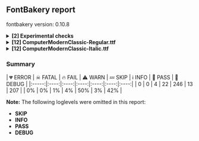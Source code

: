 ## FontBakery report

fontbakery version: 0.10.8

<details><summary><b>[2] Experimental checks</b></summary><div><details><summary>🔥 <b>FAIL:</b> Shapes languages in all GF glyphsets. (<a href="https://font-bakery.readthedocs.io/en/stable/fontbakery/profiles/googlefonts.html#com.google.fonts/check/glyphsets/shape_languages">com.google.fonts/check/glyphsets/shape_languages</a>)</summary><div>


* 🔥 **FAIL** GF_Latin_Core glyphset:

| Language | FAIL messages |
| :--- | :--- |
| ca_Latn (Catalan) | Some mark glyphs were missing: ◌̀, ◌́, ◌̈, ◌̧ |
| cs_Latn (Czech) | Some mark glyphs were missing: ◌́, ◌̊, ◌̌ |
| cy_Latn (Welsh) | Some base glyphs were missing: ŵ, ŷ, ẁ, ẃ, ẅ, ỳ |
|  ^  | Some mark glyphs were missing: ◌̀, ◌́, ◌̂, ◌̈ |
|  ^  | Shaper produced a .notdef |
| da_Latn (Danish) | Some mark glyphs were missing: ◌́, ◌̊ |
| de_Latn (German) | Some mark glyphs were missing: ◌̀, ◌́, ◌̈ |
| en_Latn (English) | Some mark glyphs were missing: ◌̀, ◌́, ◌̂, ◌̃, ◌̈, ◌̧ |
| es_Latn (Spanish) | Some mark glyphs were missing: ◌́, ◌̃, ◌̈ |
| fi_Latn (Finnish) | Some mark glyphs were missing: ◌̃, ◌̈, ◌̊, ◌̌ |
| fr_Latn (French) | Some mark glyphs were missing: ◌̀, ◌́, ◌̂, ◌̈, ◌̧ |
| hr_Latn (Croatian) | Some mark glyphs were missing: ◌́, ◌̌ |
| hu_Latn (Hungarian) | Some mark glyphs were missing: ◌́, ◌̈, ◌̋ |
| is_Latn (Icelandic) | Some mark glyphs were missing: ◌́, ◌̈, ◌̨ |
| it_Latn (Italian) | Some mark glyphs were missing: ◌̀, ◌́, ◌̂, ◌̈ |
| lt_Latn (Lithuanian) | Some base glyphs were missing: ė, į, ū, ų |
|  ^  | Some mark glyphs were missing: ◌̄, ◌̇, ◌̌, ◌̨ |
|  ^  | Shaper produced a .notdef |
| lv_Latn (Latvian) | Some base glyphs were missing: ā, ē, ģ, ī, ķ, ļ, ņ, ū |
|  ^  | Some mark glyphs were missing: ◌̄, ◌̌, ◌̧ |
|  ^  | Shaper produced a .notdef |
| mt_Latn (Maltese) | Some base glyphs were missing: għ, ċ, ġ, ħ |
|  ^  | Some mark glyphs were missing: ◌̀, ◌̂, ◌̇ |
|  ^  | Shaper produced a .notdef |
| nl_Latn (Dutch) | Some base glyphs were missing: íj́ |
|  ^  | Some mark glyphs were missing: ◌̀, ◌́, ◌̂, ◌̈ |
|  ^  | Shaper produced a .notdef |
| pl_Latn (Polish) | Some mark glyphs were missing: ◌́, ◌̇, ◌̨ |
| pt_Latn (Portuguese) | Some mark glyphs were missing: ◌̀, ◌́, ◌̂, ◌̃, ◌̈, ◌̧ |
| ro_Latn (Romanian) | Some base glyphs were missing: ș, ț |
|  ^  | Some mark glyphs were missing: ◌̂, ◌̆, ◌̦, ◌̧ |
|  ^  | Shaper produced a .notdef |
|  ^  | in Romanian, S-cedilla should become S-comma-accent; both buffers returned Scedilla=0+555 |
| sk_Latn (Slovak) | Some mark glyphs were missing: ◌́, ◌̂, ◌̈, ◌̌ |
| sq_Latn (Albanian) | Some mark glyphs were missing: ◌̈, ◌̧ |
| sv_Latn (Swedish) | Some mark glyphs were missing: ◌̀, ◌́, ◌̈, ◌̊ |
| tr_Latn (Turkish) | Some mark glyphs were missing: ◌̂, ◌̆, ◌̇, ◌̈, ◌̦, ◌̧ |

 [code: failed-language-shaping]
* ⚠ **WARN** GF_Latin_Core glyphset:

| Language | FAIL messages |
| :--- | :--- |
| nb_Latn (Norwegian Bokmål) | No exemplar glyphs were defined for language Norwegian Bokmål |

 [code: warning-language-shaping]
</div></details><details><summary>🔥 <b>FAIL:</b> Shapes languages in all GF glyphsets. (<a href="https://font-bakery.readthedocs.io/en/stable/fontbakery/profiles/googlefonts.html#com.google.fonts/check/glyphsets/shape_languages">com.google.fonts/check/glyphsets/shape_languages</a>)</summary><div>


* 🔥 **FAIL** GF_Latin_Core glyphset:

| Language | FAIL messages |
| :--- | :--- |
| ca_Latn (Catalan) | Some mark glyphs were missing: ◌̀, ◌́, ◌̈, ◌̧ |
| cs_Latn (Czech) | Some mark glyphs were missing: ◌́, ◌̊, ◌̌ |
| cy_Latn (Welsh) | Some base glyphs were missing: ŵ, ŷ, ẁ, ẃ, ẅ, ỳ |
|  ^  | Some mark glyphs were missing: ◌̀, ◌́, ◌̂, ◌̈ |
|  ^  | Shaper produced a .notdef |
| da_Latn (Danish) | Some mark glyphs were missing: ◌́, ◌̊ |
| de_Latn (German) | Some mark glyphs were missing: ◌̀, ◌́, ◌̈ |
| en_Latn (English) | Some mark glyphs were missing: ◌̀, ◌́, ◌̂, ◌̃, ◌̈, ◌̧ |
| es_Latn (Spanish) | Some mark glyphs were missing: ◌́, ◌̃, ◌̈ |
| fi_Latn (Finnish) | Some mark glyphs were missing: ◌̃, ◌̈, ◌̊, ◌̌ |
| fr_Latn (French) | Some mark glyphs were missing: ◌̀, ◌́, ◌̂, ◌̈, ◌̧ |
| hr_Latn (Croatian) | Some mark glyphs were missing: ◌́, ◌̌ |
| hu_Latn (Hungarian) | Some mark glyphs were missing: ◌́, ◌̈, ◌̋ |
| is_Latn (Icelandic) | Some mark glyphs were missing: ◌́, ◌̈, ◌̨ |
| it_Latn (Italian) | Some mark glyphs were missing: ◌̀, ◌́, ◌̂, ◌̈ |
| lt_Latn (Lithuanian) | Some base glyphs were missing: ė, į, ū, ų |
|  ^  | Some mark glyphs were missing: ◌̄, ◌̇, ◌̌, ◌̨ |
|  ^  | Shaper produced a .notdef |
| lv_Latn (Latvian) | Some base glyphs were missing: ā, ē, ģ, ī, ķ, ļ, ņ, ū |
|  ^  | Some mark glyphs were missing: ◌̄, ◌̌, ◌̧ |
|  ^  | Shaper produced a .notdef |
| mt_Latn (Maltese) | Some base glyphs were missing: għ, ċ, ġ, ħ |
|  ^  | Some mark glyphs were missing: ◌̀, ◌̂, ◌̇ |
|  ^  | Shaper produced a .notdef |
| nl_Latn (Dutch) | Some base glyphs were missing: íj́ |
|  ^  | Some mark glyphs were missing: ◌̀, ◌́, ◌̂, ◌̈ |
|  ^  | Shaper produced a .notdef |
| pl_Latn (Polish) | Some mark glyphs were missing: ◌́, ◌̇, ◌̨ |
| pt_Latn (Portuguese) | Some mark glyphs were missing: ◌̀, ◌́, ◌̂, ◌̃, ◌̈, ◌̧ |
| ro_Latn (Romanian) | Some base glyphs were missing: ș, ț |
|  ^  | Some mark glyphs were missing: ◌̂, ◌̆, ◌̦, ◌̧ |
|  ^  | Shaper produced a .notdef |
|  ^  | in Romanian, S-cedilla should become S-comma-accent; both buffers returned Scedilla=0+562 |
| sk_Latn (Slovak) | Some mark glyphs were missing: ◌́, ◌̂, ◌̈, ◌̌ |
| sq_Latn (Albanian) | Some mark glyphs were missing: ◌̈, ◌̧ |
| sv_Latn (Swedish) | Some mark glyphs were missing: ◌̀, ◌́, ◌̈, ◌̊ |
| tr_Latn (Turkish) | Some mark glyphs were missing: ◌̂, ◌̆, ◌̇, ◌̈, ◌̦, ◌̧ |

 [code: failed-language-shaping]
* ⚠ **WARN** GF_Latin_Core glyphset:

| Language | FAIL messages |
| :--- | :--- |
| nb_Latn (Norwegian Bokmål) | No exemplar glyphs were defined for language Norwegian Bokmål |

 [code: warning-language-shaping]
</div></details><br></div></details><details><summary><b>[12] ComputerModernClassic-Regular.ttf</b></summary><div><details><summary>🔥 <b>FAIL:</b> Check Google Fonts glyph coverage. (<a href="https://font-bakery.readthedocs.io/en/stable/fontbakery/profiles/googlefonts.html#com.google.fonts/check/glyph_coverage">com.google.fonts/check/glyph_coverage</a>)</summary><div>


* 🔥 **FAIL** Missing required codepoints:

	- 0x0100 (LATIN CAPITAL LETTER A WITH MACRON)


	- 0x0101 (LATIN SMALL LETTER A WITH MACRON)


	- 0x010A (LATIN CAPITAL LETTER C WITH DOT ABOVE)


	- 0x010B (LATIN SMALL LETTER C WITH DOT ABOVE)


	- 0x0110 (LATIN CAPITAL LETTER D WITH STROKE)


	- 0x0112 (LATIN CAPITAL LETTER E WITH MACRON)


	- 0x0113 (LATIN SMALL LETTER E WITH MACRON)


	- 0x0116 (LATIN CAPITAL LETTER E WITH DOT ABOVE)


	- 0x0117 (LATIN SMALL LETTER E WITH DOT ABOVE)


	- 0x0120 (LATIN CAPITAL LETTER G WITH DOT ABOVE)


	- 0x0121 (LATIN SMALL LETTER G WITH DOT ABOVE)


	- 0x0122 (LATIN CAPITAL LETTER G WITH CEDILLA)


	- 0x0123 (LATIN SMALL LETTER G WITH CEDILLA)


	- 0x0126 (LATIN CAPITAL LETTER H WITH STROKE)


	- 0x0127 (LATIN SMALL LETTER H WITH STROKE)


	- 0x012A (LATIN CAPITAL LETTER I WITH MACRON)


	- 0x012B (LATIN SMALL LETTER I WITH MACRON)


	- 0x012E (LATIN CAPITAL LETTER I WITH OGONEK)


	- 0x012F (LATIN SMALL LETTER I WITH OGONEK)


	- 0x0136 (LATIN CAPITAL LETTER K WITH CEDILLA)


	- 0x0137 (LATIN SMALL LETTER K WITH CEDILLA)


	- 0x013B (LATIN CAPITAL LETTER L WITH CEDILLA)


	- 0x013C (LATIN SMALL LETTER L WITH CEDILLA)


	- 0x0145 (LATIN CAPITAL LETTER N WITH CEDILLA)


	- 0x0146 (LATIN SMALL LETTER N WITH CEDILLA)


	- 0x016A (LATIN CAPITAL LETTER U WITH MACRON)


	- 0x016B (LATIN SMALL LETTER U WITH MACRON)


	- 0x0172 (LATIN CAPITAL LETTER U WITH OGONEK)


	- 0x0173 (LATIN SMALL LETTER U WITH OGONEK)


	- 0x0174 (LATIN CAPITAL LETTER W WITH CIRCUMFLEX)


	- 0x0175 (LATIN SMALL LETTER W WITH CIRCUMFLEX)


	- 0x0176 (LATIN CAPITAL LETTER Y WITH CIRCUMFLEX)


	- 0x0177 (LATIN SMALL LETTER Y WITH CIRCUMFLEX)


	- 0x0218 (LATIN CAPITAL LETTER S WITH COMMA BELOW)


	- 0x0219 (LATIN SMALL LETTER S WITH COMMA BELOW)


	- 0x021A (LATIN CAPITAL LETTER T WITH COMMA BELOW)


	- 0x021B (LATIN SMALL LETTER T WITH COMMA BELOW)


	- 0x0300 (COMBINING GRAVE ACCENT)


	- 0x0301 (COMBINING ACUTE ACCENT)


	- 0x0302 (COMBINING CIRCUMFLEX ACCENT)


	- 0x0303 (COMBINING TILDE)


	- 0x0304 (COMBINING MACRON)


	- 0x0306 (COMBINING BREVE)


	- 0x0307 (COMBINING DOT ABOVE)


	- 0x0308 (COMBINING DIAERESIS)


	- 0x030A (COMBINING RING ABOVE)


	- 0x030B (COMBINING DOUBLE ACUTE ACCENT)


	- 0x030C (COMBINING CARON)


	- 0x0326 (COMBINING COMMA BELOW)


	- 0x0327 (COMBINING CEDILLA)


	- 0x0328 (COMBINING OGONEK)


	- 0x1E80 (LATIN CAPITAL LETTER W WITH GRAVE)


	- 0x1E81 (LATIN SMALL LETTER W WITH GRAVE)


	- 0x1E82 (LATIN CAPITAL LETTER W WITH ACUTE)


	- 0x1E83 (LATIN SMALL LETTER W WITH ACUTE)


	- 0x1E84 (LATIN CAPITAL LETTER W WITH DIAERESIS)


	- 0x1E85 (LATIN SMALL LETTER W WITH DIAERESIS)


	- 0x1EF2 (LATIN CAPITAL LETTER Y WITH GRAVE)


	- 0x1EF3 (LATIN SMALL LETTER Y WITH GRAVE)
 [code: missing-codepoints]
</div></details><details><summary>⚠ <b>WARN:</b> Check for codepoints not covered by METADATA subsets. (<a href="https://font-bakery.readthedocs.io/en/stable/fontbakery/profiles/googlefonts.html#com.google.fonts/check/metadata/unreachable_subsetting">com.google.fonts/check/metadata/unreachable_subsetting</a>)</summary><div>


* ⚠ **WARN** The following codepoints supported by the font are not covered by
    any subsets defined in the font's metadata file, and will never
    be served. You can solve this by either manually adding additional
    subset declarations to METADATA.pb, or by editing the glyphset
    definitions.

 * U+02C7 CARON: try adding one of: canadian-aboriginal, tifinagh, yi
 * U+02D8 BREVE: try adding one of: canadian-aboriginal, yi
 * U+02D9 DOT ABOVE: try adding one of: canadian-aboriginal, yi
 * U+02DB OGONEK: try adding one of: canadian-aboriginal, yi
 * U+02DD DOUBLE ACUTE ACCENT: not included in any glyphset definition
 * U+0361 COMBINING DOUBLE INVERTED BREVE: try adding coptic
 * U+0E3F THAI CURRENCY SYMBOL BAHT: try adding thai
 * U+2016 DOUBLE VERTICAL LINE: not included in any glyphset definition
 * U+2021 DOUBLE DAGGER: try adding adlam
 * U+2030 PER MILLE SIGN: try adding adlam
 * U+2031 PER TEN THOUSAND SIGN: not included in any glyphset definition
 * U+203B REFERENCE MARK: not included in any glyphset definition
 * U+203D INTERROBANG: not included in any glyphset definition
 * U+2040 CHARACTER TIE: not included in any glyphset definition
 * U+2045 LEFT SQUARE BRACKET WITH QUILL: not included in any glyphset definition
 * U+2046 RIGHT SQUARE BRACKET WITH QUILL: not included in any glyphset definition
 * U+2052 COMMERCIAL MINUS SIGN: not included in any glyphset definition
 * U+2103 DEGREE CELSIUS: not included in any glyphset definition
 * U+2116 NUMERO SIGN: try adding cyrillic
 * U+2117 SOUND RECORDING COPYRIGHT: not included in any glyphset definition
 * U+211E PRESCRIPTION TAKE: not included in any glyphset definition
 * U+2120 SERVICE MARK: not included in any glyphset definition
 * U+2126 OHM SIGN: not included in any glyphset definition
 * U+2127 INVERTED OHM SIGN: not included in any glyphset definition
 * U+212E ESTIMATED SYMBOL: not included in any glyphset definition
 * U+2190 LEFTWARDS ARROW: try adding one of: math, symbols
 * U+2192 RIGHTWARDS ARROW: try adding one of: math, symbols
 * U+2217 ASTERISK OPERATOR: try adding math
 * U+221A SQUARE ROOT: try adding math
 * U+22C6 STAR OPERATOR: try adding one of: math, symbols
 * U+2329 LEFT-POINTING ANGLE BRACKET: try adding symbols
 * U+232A RIGHT-POINTING ANGLE BRACKET: try adding symbols
 * U+2422 BLANK SYMBOL: try adding symbols
 * U+2423 OPEN BOX: try adding symbols
 * U+25CB WHITE CIRCLE: try adding symbols
 * U+25E6 WHITE BULLET: try adding symbols
 * U+266A EIGHTH NOTE: try adding one of: music, symbols
 * U+26AD MARRIAGE SYMBOL: try adding symbols
 * U+26AE DIVORCE SYMBOL: try adding symbols
 * U+271D LATIN CROSS: try adding one of: emoji, symbols
 * U+2E18 INVERTED INTERROBANG: not included in any glyphset definition
 * U+301A LEFT WHITE SQUARE BRACKET: try adding one of: phags-pa, yi
 * U+301B RIGHT WHITE SQUARE BRACKET: try adding one of: phags-pa, yi
 * U+FB00 LATIN SMALL LIGATURE FF: not included in any glyphset definition
 * U+FB01 LATIN SMALL LIGATURE FI: not included in any glyphset definition
 * U+FB02 LATIN SMALL LIGATURE FL: not included in any glyphset definition
 * U+FB03 LATIN SMALL LIGATURE FFI: not included in any glyphset definition
 * U+FB04 LATIN SMALL LIGATURE FFL: not included in any glyphset definition
 * U+FE66 SMALL EQUALS SIGN: not included in any glyphset definition
 * U+1F12F COPYLEFT SYMBOL: try adding symbols

Or you can add the above codepoints to one of the subsets supported by the font: `latin`, `latin-ext` [code: unreachable-subsetting]
</div></details><details><summary>⚠ <b>WARN:</b> Are there caret positions declared for every ligature? (<a href="https://font-bakery.readthedocs.io/en/stable/fontbakery/profiles/googlefonts.html#com.google.fonts/check/ligature_carets">com.google.fonts/check/ligature_carets</a>)</summary><div>


* ⚠ **WARN** This font lacks caret position values for ligature glyphs on its GDEF table. [code: lacks-caret-pos]
</div></details><details><summary>⚠ <b>WARN:</b> Is there kerning info for non-ligated sequences? (<a href="https://font-bakery.readthedocs.io/en/stable/fontbakery/profiles/googlefonts.html#com.google.fonts/check/kerning_for_non_ligated_sequences">com.google.fonts/check/kerning_for_non_ligated_sequences</a>)</summary><div>


* ⚠ **WARN** GPOS table lacks kerning info for the following non-ligated sequences:

	- comma + comma

	- endash + hyphen

	- exclam + quoteleft

	- f + f

	- f + i

	- i + l

	- ff + i

	- greater + greater

	- hyphen + hyphen

	- hyphen + hyphen.char

	- less + less

	- question + quoteleft

	- quoteleft + quoteleft

	- quoteright + quoteright [code: lacks-kern-info]
</div></details><details><summary>⚠ <b>WARN:</b> Combined length of family and style must not exceed 31 characters. (<a href="https://font-bakery.readthedocs.io/en/stable/fontbakery/profiles/googlefonts.html#com.google.fonts/check/name/family_and_style_max_length">com.google.fonts/check/name/family_and_style_max_length</a>)</summary><div>


* ⚠ **WARN** Name ID 6 'ComputerModernClassic-Regular' exceeds 27 characters. This has been found to cause problems with PostScript printers, especially on Mac platforms [code: nameid6-too-long]
</div></details><details><summary>⚠ <b>WARN:</b> Ensure fonts have ScriptLangTags declared on the 'meta' table. (<a href="https://font-bakery.readthedocs.io/en/stable/fontbakery/profiles/googlefonts.html#com.google.fonts/check/meta/script_lang_tags">com.google.fonts/check/meta/script_lang_tags</a>)</summary><div>


* ⚠ **WARN** This font file does not have a 'meta' table. [code: lacks-meta-table]
</div></details><details><summary>⚠ <b>WARN:</b> Check font contains no unreachable glyphs (<a href="https://font-bakery.readthedocs.io/en/stable/fontbakery/profiles/universal.html#com.google.fonts/check/unreachable_glyphs">com.google.fonts/check/unreachable_glyphs</a>)</summary><div>


* ⚠ **WARN** The following glyphs could not be reached by codepoint or substitution rules:

	- centoldstyle

	- dollaroldstyle

	- eightoldstyle

	- fiveoldstyle

	- fouroldstyle

	- leaf

	- nineoldstyle

	- oneoldstyle

	- perthousandzero

	- sevenoldstyle

	- sixoldstyle

	- threeoldstyle

	- twooldstyle

	- uni0361.alt

	- uni2040.alt

	- zerooldstyle
 [code: unreachable-glyphs]
</div></details><details><summary>⚠ <b>WARN:</b> Check if each glyph has the recommended amount of contours. (<a href="https://font-bakery.readthedocs.io/en/stable/fontbakery/profiles/universal.html#com.google.fonts/check/contour_count">com.google.fonts/check/contour_count</a>)</summary><div>


* ⚠ **WARN** This check inspects the glyph outlines and detects the total number of contours in each of them. The expected values are infered from the typical ammounts of contours observed in a large collection of reference font families. The divergences listed below may simply indicate a significantly different design on some of your glyphs. On the other hand, some of these may flag actual bugs in the font such as glyphs mapped to an incorrect codepoint. Please consider reviewing the design and codepoint assignment of these to make sure they are correct.

The following glyphs do not have the recommended number of contours:

	- Glyph name: Q	Contours detected: 3	Expected: 2

	- Glyph name: onesuperior	Contours detected: 2	Expected: 1

	- Glyph name: Germandbls	Contours detected: 2	Expected: 1

	- Glyph name: daggerdbl	Contours detected: 2	Expected: 1 or 3

	- Glyph name: uni203D	Contours detected: 3	Expected: 2

	- Glyph name: colonmonetary	Contours detected: 2	Expected: 1 or 3

	- Glyph name: lira	Contours detected: 2	Expected: 1

	- Glyph name: uni26AE	Contours detected: 5	Expected: 3

	- Glyph name: uni2E18	Contours detected: 3	Expected: 2

	- Glyph name: Q	Contours detected: 3	Expected: 2

	- Glyph name: colonmonetary	Contours detected: 2	Expected: 1 or 3

	- Glyph name: daggerdbl	Contours detected: 2	Expected: 1 or 3

	- Glyph name: fi	Contours detected: 1	Expected: 3

	- Glyph name: lira	Contours detected: 2	Expected: 1

	- Glyph name: uni203D	Contours detected: 3	Expected: 2

	- Glyph name: uni26AE	Contours detected: 5	Expected: 3

	- Glyph name: uni2E18	Contours detected: 3	Expected: 2
 [code: contour-count]
</div></details><details><summary>⚠ <b>WARN:</b> Check math signs have the same width. (<a href="https://font-bakery.readthedocs.io/en/stable/fontbakery/profiles/universal.html#com.google.fonts/check/math_signs_width">com.google.fonts/check/math_signs_width</a>)</summary><div>


* ⚠ **WARN** The most common width is 777 among a set of 8 math glyphs.
The following math glyphs have a different width, though:

Width = 666:
logicalnot
 [code: width-outliers]
</div></details><details><summary>⚠ <b>WARN:</b> Check accent of Lcaron, dcaron, lcaron, tcaron (derived from com.google.fonts/check/alt_caron) (<a href="https://font-bakery.readthedocs.io/en/stable/fontbakery/profiles/universal.html#com.google.fonts/check/alt_caron">com.google.fonts/check/alt_caron</a>)</summary><div>


* ⚠ **WARN** Lcaron is decomposed and therefore could not be checked. Please check manually. [code: decomposed-outline]
* ⚠ **WARN** dcaron is decomposed and therefore could not be checked. Please check manually. [code: decomposed-outline]
* ⚠ **WARN** lcaron is decomposed and therefore could not be checked. Please check manually. [code: decomposed-outline]
* ⚠ **WARN** tcaron is decomposed and therefore could not be checked. Please check manually. [code: decomposed-outline]
</div></details><details><summary>⚠ <b>WARN:</b> Check mark characters are in GDEF mark glyph class. (<a href="https://font-bakery.readthedocs.io/en/stable/fontbakery/profiles/gdef.html#com.google.fonts/check/gdef_mark_chars">com.google.fonts/check/gdef_mark_chars</a>)</summary><div>


* ⚠ **WARN** The following mark characters could be in the GDEF mark glyph class:
	 uni0361 (U+0361) [code: mark-chars]
</div></details><details><summary>⚠ <b>WARN:</b> Do outlines contain any semi-vertical or semi-horizontal lines? (<a href="https://font-bakery.readthedocs.io/en/stable/fontbakery/profiles/<Section: Outline Correctness Checks>.html#com.google.fonts/check/outline_semi_vertical">com.google.fonts/check/outline_semi_vertical</a>)</summary><div>


* ⚠ **WARN** The following glyphs have semi-vertical/semi-horizontal lines:

	* B (U+0042): L<<225.0,340.0>--<226.0,198.0>>

	* E (U+0045): L<<228.0,335.0>--<229.0,195.0>>

	* E (U+0045): L<<229.0,499.0>--<228.0,372.0>>

	* Eacute (U+00C9): L<<228.0,335.0>--<229.0,195.0>>

	* Eacute (U+00C9): L<<229.0,499.0>--<228.0,372.0>>

	* Ecaron (U+011A): L<<228.0,335.0>--<229.0,195.0>>

	* Ecaron (U+011A): L<<229.0,499.0>--<228.0,372.0>>

	* Ecircumflex (U+00CA): L<<228.0,335.0>--<229.0,195.0>>

	* Ecircumflex (U+00CA): L<<229.0,499.0>--<228.0,372.0>>

	* Edieresis (U+00CB): L<<228.0,335.0>--<229.0,195.0>>

	* Edieresis (U+00CB): L<<229.0,499.0>--<228.0,372.0>>

	* Egrave (U+00C8): L<<228.0,335.0>--<229.0,195.0>>

	* Egrave (U+00C8): L<<229.0,499.0>--<228.0,372.0>>

	* Eng (U+014A): L<<228.0,566.0>--<229.0,313.0>>

	* Eogonek (U+0118): L<<228.0,335.0>--<229.0,195.0>>

	* Eogonek (U+0118): L<<229.0,499.0>--<228.0,372.0>>

	* F (U+0046): L<<228.0,322.0>--<229.0,191.0>>

	* F (U+0046): L<<229.0,492.0>--<228.0,359.0>>

	* Lslash (U+0141): L<<228.0,371.0>--<229.0,213.0>>

	* N (U+004E): L<<582.0,164.0>--<581.0,381.0>>

	* Nacute (U+0143): L<<582.0,164.0>--<581.0,381.0>>

	* Ncaron (U+0147): L<<582.0,164.0>--<581.0,381.0>>

	* Ntilde (U+00D1): L<<582.0,164.0>--<581.0,381.0>>

	* Z (U+005A): L<<303.0,0.0>--<63.0,1.0>>

	* Zacute (U+0179): L<<303.0,0.0>--<63.0,1.0>>

	* Zcaron (U+017D): L<<303.0,0.0>--<63.0,1.0>>

	* Zdotaccent (U+017B): L<<303.0,0.0>--<63.0,1.0>>

	* a (U+0061): L<<398.0,320.0>--<399.0,194.0>>

	* aacute (U+00E1): L<<398.0,320.0>--<399.0,194.0>>

	* abreve (U+0103): L<<398.0,320.0>--<399.0,194.0>>

	* acircumflex (U+00E2): L<<398.0,320.0>--<399.0,194.0>>

	* adieresis (U+00E4): L<<398.0,320.0>--<399.0,194.0>>

	* agrave (U+00E0): L<<398.0,320.0>--<399.0,194.0>>

	* aogonek (U+0105): L<<398.0,320.0>--<399.0,194.0>>

	* aring (U+00E5): L<<398.0,320.0>--<399.0,194.0>>

	* arrowleft (U+2190): L<<163.0,271.0>--<546.0,270.0>>

	* arrowright (U+2192): L<<452.0,270.0>--<835.0,271.0>>

	* atilde (U+00E3): L<<398.0,320.0>--<399.0,194.0>>

	* braceleft (U+007B): L<<211.0,363.0>--<212.0,499.0>>

	* braceleft (U+007B): L<<212.0,2.0>--<211.0,137.0>>

	* dotlessi (U+0131): L<<181.0,442.0>--<182.0,250.0>>

	* dotlessj (U+0237): L<<214.0,185.0>--<213.0,-71.0>>

	* f (U+0066): L<<107.0,226.0>--<108.0,393.0>>

	* f (U+0066): L<<181.0,393.0>--<182.0,226.0>>

	* ffl (U+FB04): L<<656.0,58.0>--<657.0,226.0>>

	* ffl (U+FB04): L<<730.0,695.0>--<731.0,376.0>>

	* h (U+0068): L<<383.0,58.0>--<384.0,187.0>>

	* h (U+0068): L<<460.0,193.0>--<461.0,58.0>>

	* i (U+0069): L<<181.0,442.0>--<182.0,250.0>>

	* iacute (U+00ED): L<<181.0,442.0>--<182.0,250.0>>

	* icircumflex (U+00EE): L<<181.0,442.0>--<182.0,250.0>>

	* igrave (U+00EC): L<<181.0,442.0>--<182.0,250.0>>

	* ij (U+0133): L<<499.0,442.0>--<498.0,185.0>>

	* j (U+006A): L<<214.0,185.0>--<213.0,-71.0>>

	* l (U+006C): L<<181.0,695.0>--<182.0,376.0>>

	* lacute (U+013A): L<<181.0,695.0>--<182.0,376.0>>

	* lcaron (U+013E): L<<181.0,695.0>--<182.0,376.0>>

	* m (U+006D): L<<383.0,58.0>--<384.0,187.0>>

	* musicalnote (U+266A): L<<387.0,497.0>--<386.0,317.0>>

	* n (U+006E): L<<383.0,58.0>--<384.0,187.0>>

	* n (U+006E): L<<460.0,193.0>--<461.0,58.0>>

	* nacute (U+0144): L<<383.0,58.0>--<384.0,187.0>>

	* nacute (U+0144): L<<460.0,193.0>--<461.0,58.0>>

	* ncaron (U+0148): L<<383.0,58.0>--<384.0,187.0>>

	* ncaron (U+0148): L<<460.0,193.0>--<461.0,58.0>>

	* ntilde (U+00F1): L<<383.0,58.0>--<384.0,187.0>>

	* ntilde (U+00F1): L<<460.0,193.0>--<461.0,58.0>>

	* numbersign (U+0023): L<<767.0,139.0>--<643.0,138.0>>

	* one (U+0031): L<<216.0,61.0>--<217.0,325.0>>

	* one (U+0031): L<<298.0,360.0>--<299.0,61.0>>

	* q (U+0071): L<<452.0,153.0>--<453.0,-136.0>>

	* uni0E3F (U+0E3F): L<<225.0,340.0>--<226.0,198.0>>

	* uni20A6 (U+20A6): L<<457.0,211.0>--<181.0,212.0>>

	* uni2116 (U+2116): L<<224.0,586.0>--<223.0,358.0>>

	* z (U+007A): L<<210.0,0.0>--<35.0,1.0>>

	* z (U+007A): L<<223.0,431.0>--<392.0,430.0>>

	* zacute (U+017A): L<<210.0,0.0>--<35.0,1.0>>

	* zacute (U+017A): L<<223.0,431.0>--<392.0,430.0>>

	* zcaron (U+017E): L<<210.0,0.0>--<35.0,1.0>>

	* zcaron (U+017E): L<<223.0,431.0>--<392.0,430.0>>

	* zdotaccent (U+017C): L<<210.0,0.0>--<35.0,1.0>>

	* zdotaccent (U+017C): L<<223.0,431.0>--<392.0,430.0>> [code: found-semi-vertical]
</div></details><br></div></details><details><summary><b>[12] ComputerModernClassic-Italic.ttf</b></summary><div><details><summary>🔥 <b>FAIL:</b> Check Google Fonts glyph coverage. (<a href="https://font-bakery.readthedocs.io/en/stable/fontbakery/profiles/googlefonts.html#com.google.fonts/check/glyph_coverage">com.google.fonts/check/glyph_coverage</a>)</summary><div>


* 🔥 **FAIL** Missing required codepoints:

	- 0x0100 (LATIN CAPITAL LETTER A WITH MACRON)


	- 0x0101 (LATIN SMALL LETTER A WITH MACRON)


	- 0x010A (LATIN CAPITAL LETTER C WITH DOT ABOVE)


	- 0x010B (LATIN SMALL LETTER C WITH DOT ABOVE)


	- 0x0110 (LATIN CAPITAL LETTER D WITH STROKE)


	- 0x0112 (LATIN CAPITAL LETTER E WITH MACRON)


	- 0x0113 (LATIN SMALL LETTER E WITH MACRON)


	- 0x0116 (LATIN CAPITAL LETTER E WITH DOT ABOVE)


	- 0x0117 (LATIN SMALL LETTER E WITH DOT ABOVE)


	- 0x0120 (LATIN CAPITAL LETTER G WITH DOT ABOVE)


	- 0x0121 (LATIN SMALL LETTER G WITH DOT ABOVE)


	- 0x0122 (LATIN CAPITAL LETTER G WITH CEDILLA)


	- 0x0123 (LATIN SMALL LETTER G WITH CEDILLA)


	- 0x0126 (LATIN CAPITAL LETTER H WITH STROKE)


	- 0x0127 (LATIN SMALL LETTER H WITH STROKE)


	- 0x012A (LATIN CAPITAL LETTER I WITH MACRON)


	- 0x012B (LATIN SMALL LETTER I WITH MACRON)


	- 0x012E (LATIN CAPITAL LETTER I WITH OGONEK)


	- 0x012F (LATIN SMALL LETTER I WITH OGONEK)


	- 0x0136 (LATIN CAPITAL LETTER K WITH CEDILLA)


	- 0x0137 (LATIN SMALL LETTER K WITH CEDILLA)


	- 0x013B (LATIN CAPITAL LETTER L WITH CEDILLA)


	- 0x013C (LATIN SMALL LETTER L WITH CEDILLA)


	- 0x0145 (LATIN CAPITAL LETTER N WITH CEDILLA)


	- 0x0146 (LATIN SMALL LETTER N WITH CEDILLA)


	- 0x016A (LATIN CAPITAL LETTER U WITH MACRON)


	- 0x016B (LATIN SMALL LETTER U WITH MACRON)


	- 0x0172 (LATIN CAPITAL LETTER U WITH OGONEK)


	- 0x0173 (LATIN SMALL LETTER U WITH OGONEK)


	- 0x0174 (LATIN CAPITAL LETTER W WITH CIRCUMFLEX)


	- 0x0175 (LATIN SMALL LETTER W WITH CIRCUMFLEX)


	- 0x0176 (LATIN CAPITAL LETTER Y WITH CIRCUMFLEX)


	- 0x0177 (LATIN SMALL LETTER Y WITH CIRCUMFLEX)


	- 0x0218 (LATIN CAPITAL LETTER S WITH COMMA BELOW)


	- 0x0219 (LATIN SMALL LETTER S WITH COMMA BELOW)


	- 0x021A (LATIN CAPITAL LETTER T WITH COMMA BELOW)


	- 0x021B (LATIN SMALL LETTER T WITH COMMA BELOW)


	- 0x0300 (COMBINING GRAVE ACCENT)


	- 0x0301 (COMBINING ACUTE ACCENT)


	- 0x0302 (COMBINING CIRCUMFLEX ACCENT)


	- 0x0303 (COMBINING TILDE)


	- 0x0304 (COMBINING MACRON)


	- 0x0306 (COMBINING BREVE)


	- 0x0307 (COMBINING DOT ABOVE)


	- 0x0308 (COMBINING DIAERESIS)


	- 0x030A (COMBINING RING ABOVE)


	- 0x030B (COMBINING DOUBLE ACUTE ACCENT)


	- 0x030C (COMBINING CARON)


	- 0x0326 (COMBINING COMMA BELOW)


	- 0x0327 (COMBINING CEDILLA)


	- 0x0328 (COMBINING OGONEK)


	- 0x1E80 (LATIN CAPITAL LETTER W WITH GRAVE)


	- 0x1E81 (LATIN SMALL LETTER W WITH GRAVE)


	- 0x1E82 (LATIN CAPITAL LETTER W WITH ACUTE)


	- 0x1E83 (LATIN SMALL LETTER W WITH ACUTE)


	- 0x1E84 (LATIN CAPITAL LETTER W WITH DIAERESIS)


	- 0x1E85 (LATIN SMALL LETTER W WITH DIAERESIS)


	- 0x1EF2 (LATIN CAPITAL LETTER Y WITH GRAVE)


	- 0x1EF3 (LATIN SMALL LETTER Y WITH GRAVE)
 [code: missing-codepoints]
</div></details><details><summary>⚠ <b>WARN:</b> Check for codepoints not covered by METADATA subsets. (<a href="https://font-bakery.readthedocs.io/en/stable/fontbakery/profiles/googlefonts.html#com.google.fonts/check/metadata/unreachable_subsetting">com.google.fonts/check/metadata/unreachable_subsetting</a>)</summary><div>


* ⚠ **WARN** The following codepoints supported by the font are not covered by
    any subsets defined in the font's metadata file, and will never
    be served. You can solve this by either manually adding additional
    subset declarations to METADATA.pb, or by editing the glyphset
    definitions.

 * U+02C7 CARON: try adding one of: canadian-aboriginal, tifinagh, yi
 * U+02D8 BREVE: try adding one of: canadian-aboriginal, yi
 * U+02D9 DOT ABOVE: try adding one of: canadian-aboriginal, yi
 * U+02DB OGONEK: try adding one of: canadian-aboriginal, yi
 * U+02DD DOUBLE ACUTE ACCENT: not included in any glyphset definition
 * U+0361 COMBINING DOUBLE INVERTED BREVE: try adding coptic
 * U+0E3F THAI CURRENCY SYMBOL BAHT: try adding thai
 * U+2016 DOUBLE VERTICAL LINE: not included in any glyphset definition
 * U+2021 DOUBLE DAGGER: try adding adlam
 * U+2030 PER MILLE SIGN: try adding adlam
 * U+2031 PER TEN THOUSAND SIGN: not included in any glyphset definition
 * U+203B REFERENCE MARK: not included in any glyphset definition
 * U+203D INTERROBANG: not included in any glyphset definition
 * U+2040 CHARACTER TIE: not included in any glyphset definition
 * U+2045 LEFT SQUARE BRACKET WITH QUILL: not included in any glyphset definition
 * U+2046 RIGHT SQUARE BRACKET WITH QUILL: not included in any glyphset definition
 * U+2052 COMMERCIAL MINUS SIGN: not included in any glyphset definition
 * U+2103 DEGREE CELSIUS: not included in any glyphset definition
 * U+2116 NUMERO SIGN: try adding cyrillic
 * U+2117 SOUND RECORDING COPYRIGHT: not included in any glyphset definition
 * U+211E PRESCRIPTION TAKE: not included in any glyphset definition
 * U+2120 SERVICE MARK: not included in any glyphset definition
 * U+2126 OHM SIGN: not included in any glyphset definition
 * U+2127 INVERTED OHM SIGN: not included in any glyphset definition
 * U+212E ESTIMATED SYMBOL: not included in any glyphset definition
 * U+2190 LEFTWARDS ARROW: try adding one of: math, symbols
 * U+2192 RIGHTWARDS ARROW: try adding one of: math, symbols
 * U+2217 ASTERISK OPERATOR: try adding math
 * U+221A SQUARE ROOT: try adding math
 * U+22C6 STAR OPERATOR: try adding one of: math, symbols
 * U+2329 LEFT-POINTING ANGLE BRACKET: try adding symbols
 * U+232A RIGHT-POINTING ANGLE BRACKET: try adding symbols
 * U+2422 BLANK SYMBOL: try adding symbols
 * U+2423 OPEN BOX: try adding symbols
 * U+25CB WHITE CIRCLE: try adding symbols
 * U+25E6 WHITE BULLET: try adding symbols
 * U+266A EIGHTH NOTE: try adding one of: music, symbols
 * U+26AD MARRIAGE SYMBOL: try adding symbols
 * U+26AE DIVORCE SYMBOL: try adding symbols
 * U+271D LATIN CROSS: try adding one of: emoji, symbols
 * U+2E18 INVERTED INTERROBANG: not included in any glyphset definition
 * U+301A LEFT WHITE SQUARE BRACKET: try adding one of: phags-pa, yi
 * U+301B RIGHT WHITE SQUARE BRACKET: try adding one of: phags-pa, yi
 * U+FB00 LATIN SMALL LIGATURE FF: not included in any glyphset definition
 * U+FB01 LATIN SMALL LIGATURE FI: not included in any glyphset definition
 * U+FB02 LATIN SMALL LIGATURE FL: not included in any glyphset definition
 * U+FB03 LATIN SMALL LIGATURE FFI: not included in any glyphset definition
 * U+FB04 LATIN SMALL LIGATURE FFL: not included in any glyphset definition
 * U+FE66 SMALL EQUALS SIGN: not included in any glyphset definition
 * U+1F12F COPYLEFT SYMBOL: try adding symbols

Or you can add the above codepoints to one of the subsets supported by the font: `latin`, `latin-ext` [code: unreachable-subsetting]
</div></details><details><summary>⚠ <b>WARN:</b> Are there caret positions declared for every ligature? (<a href="https://font-bakery.readthedocs.io/en/stable/fontbakery/profiles/googlefonts.html#com.google.fonts/check/ligature_carets">com.google.fonts/check/ligature_carets</a>)</summary><div>


* ⚠ **WARN** This font lacks caret position values for ligature glyphs on its GDEF table. [code: lacks-caret-pos]
</div></details><details><summary>⚠ <b>WARN:</b> Is there kerning info for non-ligated sequences? (<a href="https://font-bakery.readthedocs.io/en/stable/fontbakery/profiles/googlefonts.html#com.google.fonts/check/kerning_for_non_ligated_sequences">com.google.fonts/check/kerning_for_non_ligated_sequences</a>)</summary><div>


* ⚠ **WARN** GPOS table lacks kerning info for the following non-ligated sequences:

	- comma + comma

	- endash + hyphen

	- exclam + quoteleft

	- f + f

	- f + i

	- i + l

	- ff + i

	- greater + greater

	- hyphen + hyphen

	- hyphen + hyphen.char

	- less + less

	- question + quoteleft

	- quoteleft + quoteleft

	- quoteright + quoteright [code: lacks-kern-info]
</div></details><details><summary>⚠ <b>WARN:</b> Combined length of family and style must not exceed 31 characters. (<a href="https://font-bakery.readthedocs.io/en/stable/fontbakery/profiles/googlefonts.html#com.google.fonts/check/name/family_and_style_max_length">com.google.fonts/check/name/family_and_style_max_length</a>)</summary><div>


* ⚠ **WARN** Name ID 6 'ComputerModernClassic-Italic' exceeds 27 characters. This has been found to cause problems with PostScript printers, especially on Mac platforms [code: nameid6-too-long]
</div></details><details><summary>⚠ <b>WARN:</b> Ensure fonts have ScriptLangTags declared on the 'meta' table. (<a href="https://font-bakery.readthedocs.io/en/stable/fontbakery/profiles/googlefonts.html#com.google.fonts/check/meta/script_lang_tags">com.google.fonts/check/meta/script_lang_tags</a>)</summary><div>


* ⚠ **WARN** This font file does not have a 'meta' table. [code: lacks-meta-table]
</div></details><details><summary>⚠ <b>WARN:</b> Check font contains no unreachable glyphs (<a href="https://font-bakery.readthedocs.io/en/stable/fontbakery/profiles/universal.html#com.google.fonts/check/unreachable_glyphs">com.google.fonts/check/unreachable_glyphs</a>)</summary><div>


* ⚠ **WARN** The following glyphs could not be reached by codepoint or substitution rules:

	- centoldstyle

	- dollaroldstyle

	- eightoldstyle

	- fiveoldstyle

	- fouroldstyle

	- leaf

	- nineoldstyle

	- oneoldstyle

	- perthousandzero

	- sevenoldstyle

	- sixoldstyle

	- threeoldstyle

	- twooldstyle

	- uni0361.alt

	- uni2040.alt

	- zerooldstyle
 [code: unreachable-glyphs]
</div></details><details><summary>⚠ <b>WARN:</b> Check if each glyph has the recommended amount of contours. (<a href="https://font-bakery.readthedocs.io/en/stable/fontbakery/profiles/universal.html#com.google.fonts/check/contour_count">com.google.fonts/check/contour_count</a>)</summary><div>


* ⚠ **WARN** This check inspects the glyph outlines and detects the total number of contours in each of them. The expected values are infered from the typical ammounts of contours observed in a large collection of reference font families. The divergences listed below may simply indicate a significantly different design on some of your glyphs. On the other hand, some of these may flag actual bugs in the font such as glyphs mapped to an incorrect codepoint. Please consider reviewing the design and codepoint assignment of these to make sure they are correct.

The following glyphs do not have the recommended number of contours:

	- Glyph name: Q	Contours detected: 3	Expected: 2

	- Glyph name: threesuperior	Contours detected: 2	Expected: 1

	- Glyph name: onesuperior	Contours detected: 2	Expected: 1

	- Glyph name: onequarter	Contours detected: 5	Expected: 3 or 4

	- Glyph name: onehalf	Contours detected: 4	Expected: 3

	- Glyph name: Germandbls	Contours detected: 2	Expected: 1

	- Glyph name: daggerdbl	Contours detected: 2	Expected: 1 or 3

	- Glyph name: uni203D	Contours detected: 4	Expected: 2

	- Glyph name: colonmonetary	Contours detected: 2	Expected: 1 or 3

	- Glyph name: lira	Contours detected: 2	Expected: 1

	- Glyph name: uni26AE	Contours detected: 5	Expected: 3

	- Glyph name: uni2E18	Contours detected: 4	Expected: 2

	- Glyph name: Q	Contours detected: 3	Expected: 2

	- Glyph name: colonmonetary	Contours detected: 2	Expected: 1 or 3

	- Glyph name: daggerdbl	Contours detected: 2	Expected: 1 or 3

	- Glyph name: fi	Contours detected: 1	Expected: 3

	- Glyph name: lira	Contours detected: 2	Expected: 1

	- Glyph name: onehalf	Contours detected: 4	Expected: 3

	- Glyph name: onequarter	Contours detected: 5	Expected: 3 or 4

	- Glyph name: uni203D	Contours detected: 4	Expected: 2

	- Glyph name: uni26AE	Contours detected: 5	Expected: 3

	- Glyph name: uni2E18	Contours detected: 4	Expected: 2
 [code: contour-count]
</div></details><details><summary>⚠ <b>WARN:</b> Check math signs have the same width. (<a href="https://font-bakery.readthedocs.io/en/stable/fontbakery/profiles/universal.html#com.google.fonts/check/math_signs_width">com.google.fonts/check/math_signs_width</a>)</summary><div>


* ⚠ **WARN** The most common width is 766 among a set of 8 math glyphs.
The following math glyphs have a different width, though:

Width = 664:
logicalnot
 [code: width-outliers]
</div></details><details><summary>⚠ <b>WARN:</b> Check accent of Lcaron, dcaron, lcaron, tcaron (derived from com.google.fonts/check/alt_caron) (<a href="https://font-bakery.readthedocs.io/en/stable/fontbakery/profiles/universal.html#com.google.fonts/check/alt_caron">com.google.fonts/check/alt_caron</a>)</summary><div>


* ⚠ **WARN** Lcaron is decomposed and therefore could not be checked. Please check manually. [code: decomposed-outline]
* ⚠ **WARN** dcaron is decomposed and therefore could not be checked. Please check manually. [code: decomposed-outline]
* ⚠ **WARN** lcaron is decomposed and therefore could not be checked. Please check manually. [code: decomposed-outline]
* ⚠ **WARN** tcaron is decomposed and therefore could not be checked. Please check manually. [code: decomposed-outline]
</div></details><details><summary>⚠ <b>WARN:</b> Check mark characters are in GDEF mark glyph class. (<a href="https://font-bakery.readthedocs.io/en/stable/fontbakery/profiles/gdef.html#com.google.fonts/check/gdef_mark_chars">com.google.fonts/check/gdef_mark_chars</a>)</summary><div>


* ⚠ **WARN** The following mark characters could be in the GDEF mark glyph class:
	 uni0361 (U+0361) [code: mark-chars]
</div></details><details><summary>⚠ <b>WARN:</b> Do any segments have colinear vectors? (<a href="https://font-bakery.readthedocs.io/en/stable/fontbakery/profiles/<Section: Outline Correctness Checks>.html#com.google.fonts/check/outline_colinear_vectors">com.google.fonts/check/outline_colinear_vectors</a>)</summary><div>


* ⚠ **WARN** The following glyphs have colinear vectors:

	* B (U+0042): L<<506.0,340.0>--<412.0,340.0>> -> L<<412.0,340.0>--<318.0,341.0>>

	* Euro (U+20AC): L<<159.0,312.0>--<196.0,312.0>> -> L<<196.0,312.0>--<233.0,312.0>>

	* Euro (U+20AC): L<<188.0,431.0>--<230.0,431.0>> -> L<<230.0,431.0>--<271.0,432.0>>

	* Euro (U+20AC): L<<728.0,312.0>--<708.0,282.0>> -> L<<708.0,282.0>--<688.0,252.0>>

	* Euro (U+20AC): L<<767.0,372.0>--<539.0,372.0>> -> L<<539.0,372.0>--<310.0,372.0>>

	* Euro (U+20AC): L<<913.0,591.0>--<895.0,564.0>> -> L<<895.0,564.0>--<877.0,538.0>>

	* H (U+0048): L<<589.0,336.0>--<455.0,336.0>> -> L<<455.0,336.0>--<320.0,336.0>>

	* a (U+0061): L<<349.0,112.0>--<376.0,217.0>> -> L<<376.0,217.0>--<402.0,323.0>>

	* aacute (U+00E1): L<<349.0,112.0>--<376.0,217.0>> -> L<<376.0,217.0>--<402.0,323.0>>

	* abreve (U+0103): L<<349.0,112.0>--<376.0,217.0>> -> L<<376.0,217.0>--<402.0,323.0>>

	* acircumflex (U+00E2): L<<349.0,112.0>--<376.0,217.0>> -> L<<376.0,217.0>--<402.0,323.0>>

	* adieresis (U+00E4): L<<349.0,112.0>--<376.0,217.0>> -> L<<376.0,217.0>--<402.0,323.0>>

	* agrave (U+00E0): L<<349.0,112.0>--<376.0,217.0>> -> L<<376.0,217.0>--<402.0,323.0>>

	* aogonek (U+0105): L<<349.0,112.0>--<376.0,217.0>> -> L<<376.0,217.0>--<402.0,323.0>>

	* aring (U+00E5): L<<349.0,112.0>--<376.0,217.0>> -> L<<376.0,217.0>--<402.0,323.0>>

	* atilde (U+00E3): L<<349.0,112.0>--<376.0,217.0>> -> L<<376.0,217.0>--<402.0,323.0>>

	* d (U+0064): L<<349.0,112.0>--<376.0,217.0>> -> L<<376.0,217.0>--<402.0,323.0>>

	* dcaron (U+010F): L<<349.0,112.0>--<376.0,217.0>> -> L<<376.0,217.0>--<402.0,323.0>>

	* dcroat (U+0111): L<<349.0,112.0>--<376.0,217.0>> -> L<<376.0,217.0>--<402.0,323.0>>

	* dong (U+20AB): L<<349.0,168.0>--<376.0,273.0>> -> L<<376.0,273.0>--<402.0,378.0>>

	* dong (U+20AB): L<<419.0,446.0>--<439.0,527.0>> -> L<<439.0,527.0>--<459.0,609.0>>

	* g (U+0067): L<<351.0,121.0>--<376.0,223.0>> -> L<<376.0,223.0>--<402.0,325.0>>

	* gbreve (U+011F): L<<351.0,121.0>--<376.0,223.0>> -> L<<376.0,223.0>--<402.0,325.0>>

	* lira (U+20A4): L<<267.0,392.0>--<305.0,392.0>> -> L<<305.0,392.0>--<343.0,393.0>>

	* lira (U+20A4): L<<506.0,363.0>--<457.0,363.0>> -> L<<457.0,363.0>--<407.0,363.0>>

	* numbersign (U+0023): L<<125.0,167.0>--<215.0,168.0>> -> L<<215.0,168.0>--<305.0,168.0>>

	* numbersign (U+0023): L<<290.0,138.0>--<207.0,138.0>> -> L<<207.0,138.0>--<125.0,139.0>>

	* numbersign (U+0023): L<<436.0,362.0>--<527.0,362.0>> -> L<<527.0,362.0>--<618.0,363.0>>

	* numbersign (U+0023): L<<504.0,138.0>--<414.0,138.0>> -> L<<414.0,138.0>--<323.0,138.0>>

	* numbersign (U+0023): L<<651.0,363.0>--<734.0,362.0>> -> L<<734.0,362.0>--<816.0,362.0>>

	* numbersign (U+0023): L<<816.0,333.0>--<726.0,333.0>> -> L<<726.0,333.0>--<635.0,333.0>>

	* p (U+0070): L<<268.0,319.0>--<242.0,213.0>> -> L<<242.0,213.0>--<215.0,108.0>>

	* plusminus (U+00B1): L<<377.0,61.0>--<408.0,184.0>> -> L<<408.0,184.0>--<438.0,307.0>>

	* trademark (U+2122): L<<284.0,720.0>--<239.0,541.0>> -> L<<239.0,541.0>--<194.0,362.0>>

	* uni20A6 (U+20A6): L<<152.0,435.0>--<211.0,436.0>> -> L<<211.0,436.0>--<270.0,436.0>>

	* uni20A6 (U+20A6): L<<674.0,436.0>--<695.0,517.0>> -> L<<695.0,517.0>--<715.0,597.0>>

	* uni20A9 (U+20A9): L<<204.0,435.0>--<245.0,436.0>> -> L<<245.0,436.0>--<286.0,436.0>>

	* uni20A9 (U+20A9): L<<382.0,241.0>--<415.0,242.0>> -> L<<415.0,242.0>--<448.0,242.0>>

	* uni20A9 (U+20A9): L<<553.0,436.0>--<585.0,495.0>> -> L<<585.0,495.0>--<617.0,554.0>>

	* uni20A9 (U+20A9): L<<576.0,406.0>--<532.0,324.0>> -> L<<532.0,324.0>--<487.0,242.0>>

	* uni20A9 (U+20A9): L<<620.0,487.0>--<606.0,462.0>> -> L<<606.0,462.0>--<593.0,436.0>>

	* uni20A9 (U+20A9): L<<622.0,436.0>--<621.0,462.0>> -> L<<621.0,462.0>--<620.0,487.0>>

	* uni20A9 (U+20A9): L<<623.0,406.0>--<600.0,406.0>> -> L<<600.0,406.0>--<576.0,406.0>>

	* uni20A9 (U+20A9): L<<824.0,242.0>--<890.0,241.0>> -> L<<890.0,241.0>--<955.0,241.0>>

	* uni20A9 (U+20A9): L<<914.0,406.0>--<869.0,324.0>> -> L<<869.0,324.0>--<824.0,242.0>>

	* yen (U+00A5): L<<198.0,435.0>--<272.0,436.0>> -> L<<272.0,436.0>--<346.0,436.0>>

	* yen (U+00A5): L<<355.0,406.0>--<277.0,406.0>> -> L<<277.0,406.0>--<200.0,407.0>>

	* yen (U+00A5): L<<703.0,212.0>--<585.0,212.0>> -> L<<585.0,212.0>--<466.0,212.0>> [code: found-colinear-vectors]
</div></details><br></div></details>

### Summary

| 💔 ERROR | ☠ FATAL | 🔥 FAIL | ⚠ WARN | 💤 SKIP | ℹ INFO | 🍞 PASS | 🔎 DEBUG |
|:-----:|:----:|:----:|:----:|:----:|:----:|:----:|
| 0 | 0 | 4 | 22 | 246 | 13 | 207 |
| 0% | 0% | 1% | 4% | 50% | 3% | 42% |

**Note:** The following loglevels were omitted in this report:
* **SKIP**
* **INFO**
* **PASS**
* **DEBUG**
